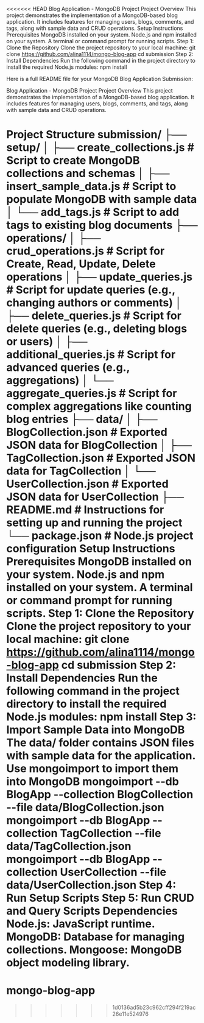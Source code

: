 <<<<<<< HEAD
Blog Application - MongoDB Project
Project Overview
This project demonstrates the implementation of a MongoDB-based blog application. It includes features for managing users, blogs, comments, and tags, along with sample data and CRUD operations.
Setup Instructions
Prerequisites
MongoDB installed on your system.
Node.js and npm installed on your system.
A terminal or command prompt for running scripts.
Step 1: Clone the Repository
Clone the project repository to your local machine:
git clone https://github.com/alina1114/mongo-blog-app
cd submission
Step 2: Install Dependencies
Run the following command in the project directory to install the required Node.js modules:
npm install

Here is a full README file for your MongoDB Blog Application Submission:

Blog Application - MongoDB Project
Project Overview
This project demonstrates the implementation of a MongoDB-based blog application. It includes features for managing users, blogs, comments, and tags, along with sample data and CRUD operations.

Project Structure
submission/
├── setup/
│   ├── create_collections.js       # Script to create MongoDB collections and schemas
│   ├── insert_sample_data.js       # Script to populate MongoDB with sample data
│   └── add_tags.js                 # Script to add tags to existing blog documents
├── operations/
│   ├── crud_operations.js          # Script for Create, Read, Update, Delete operations
│   ├── update_queries.js           # Script for update queries (e.g., changing authors or comments)
│   ├── delete_queries.js           # Script for delete queries (e.g., deleting blogs or users)
│   ├── additional_queries.js       # Script for advanced queries (e.g., aggregations)
│   └── aggregate_queries.js        # Script for complex aggregations like counting blog entries
├── data/
│   ├── BlogCollection.json         # Exported JSON data for BlogCollection
│   ├── TagCollection.json          # Exported JSON data for TagCollection
│   └── UserCollection.json         # Exported JSON data for UserCollection
├── README.md                       # Instructions for setting up and running the project
└── package.json                    # Node.js project configuration
Setup Instructions
Prerequisites
MongoDB installed on your system.
Node.js and npm installed on your system.
A terminal or command prompt for running scripts.
Step 1: Clone the Repository
Clone the project repository to your local machine:
git clone https://github.com/alina1114/mongo-blog-app
cd submission
Step 2: Install Dependencies
Run the following command in the project directory to install the required Node.js modules:
npm install
Step 3: Import Sample Data into MongoDB
The data/ folder contains JSON files with sample data for the application. Use mongoimport to import them into MongoDB
mongoimport --db BlogApp --collection BlogCollection --file data/BlogCollection.json
mongoimport --db BlogApp --collection TagCollection --file data/TagCollection.json
mongoimport --db BlogApp --collection UserCollection --file data/UserCollection.json
Step 4: Run Setup Scripts
Step 5: Run CRUD and Query Scripts
Dependencies
Node.js: JavaScript runtime.
MongoDB: Database for managing collections.
Mongoose: MongoDB object modeling library.
=======
# mongo-blog-app
>>>>>>> 1d0136ad5b23c962cff294f219ac26e11e524976
